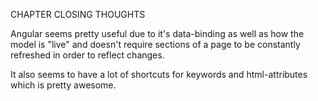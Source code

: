 CHAPTER CLOSING THOUGHTS

Angular seems pretty useful due to it's data-binding as well as how the model is "live" and doesn't require sections of a page to be constantly refreshed in order to reflect changes.

It also seems to have a lot of shortcuts for keywords and html-attributes which is pretty awesome.